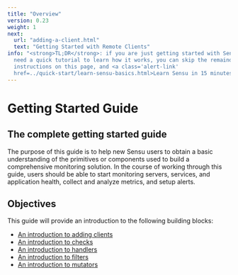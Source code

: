 ```yaml
---
title: "Overview"
version: 0.23
weight: 1
next:
  url: "adding-a-client.html"
  text: "Getting Started with Remote Clients"
info: "<strong>TL;DR</strong>: if you are just getting started with Sensu and
  need a quick tutorial to learn how it works, you can skip the remainder of the
  instructions on this page, and <a class='alert-link'
  href=../quick-start/learn-sensu-basics.html>Learn Sensu in 15 minutes</a>."
---
```


# Getting Started Guide

## The complete getting started guide

The purpose of this guide is to help new Sensu users to obtain a basic
understanding of the primitives or components used to build a comprehensive
monitoring solution. In the course of working through this guide, users should
be able to start monitoring servers, services, and application health, collect
and analyze metrics, and setup alerts.

## Objectives

This guide will provide an introduction to the following building blocks:

- [An introduction to adding clients][1]
- [An introduction to checks][2]
- [An introduction to handlers][3]
- [An introduction to filters][4]
- [An introduction to mutators][5]

[1]:  adding-a-client.html
[2]:  intro-to-checks.html
[3]:  intro-to-handlers.html
[4]:  intro-to-filters.html
[5]:  intro-to-mutators.html
